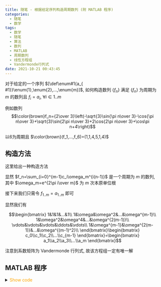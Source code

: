 ```yaml
---
title: 随笔 - 根据给定序列构造周期数列 (附 MATLAB 程序)
categories:
  - 随笔
  - 数学
tags:
  - 数学
  - 随笔
  - 算法
  - 数列
  - MATLAB
  - 周期数列
  - 线性方程组
  - Vandermonde行列式
date: 2021-10-21 00:43:45
---
```


对于给定的一个序列 $[\def\enum#1{a_{ #1}}\enum{1},\enum{2},...,\enum{m}]$, 如何构造数列 $\{f_n\}$ 满足 $\{f_n\}$ 为周期为 $m$ 的数列且 $f_i=a_i,~\forall i\in 1..m$

例如数列
$$\color{brown}f_n={2\over 3}\left(-\sqrt{3}\sin{\pi n\over 3}-\cos{\pi n\over 3}+\sqrt{3}\sin{2\pi n\over 3}+2\cos{2\pi n\over 3}+\cos\pi n+4\right)$$

以6为周期且 $\color{brown}(f_1,...,f_6)=(1,1,4,5,1,4)$

<!-- more -->

## 构造方法

这里给出一种构造方法

显然 $f_n=\sum_{i=0}^{m-1}c_i\omega_m^{i(n-1)}$ 是一个周期为 $m$ 的数列, 其中 $\omega_m=e^{2\pi i\over m}$ 为 $m$ 次本原单位根

接下来我们只需令 $f_{1..m}=a_{1..m}$ 即可

显然我们有

$$\begin{bmatrix}
  1&1&1&...&1\\
  1&\omega&\omega^2&...&\omega^{m-1}\\
  1&\omega^2&\omega^4&...&\omega^{2(m-1)}\\
  \vdots&\vdots&\vdots&\ddots&\vdots\\
  1&\omega^{m-1}&\omega^{2(m-1)}&...&\omega^{(m-1)^2}\\
\end{bmatrix}\begin{bmatrix}
  c_0\\c_1\\c_2\\...\\c_{m-1}
\end{bmatrix}=\begin{bmatrix}
  a_1\\a_2\\a_3\\...\\a_m
\end{bmatrix}$$

注意到系数矩阵为 Vandermonde 行列式, 故该方程组一定有唯一解

## MATLAB 程序

<details>
<summary><font color='orange'>Show code</font></summary>

```matlab cycle_sequence_generator.m
function outputFunc = cycle_sequence_generator(sequence)
    %CYCLE_SEQUENCE_GENERATOR
    %    generate a symfun $f(n)$ with given vector
    % $s$, which subject to $f(n)=f(n-l), \forall n>l$ and
    % $f(n)=s(n), \forall 1\leq n\leq l$, assume $|s|=l$
    %
    % Syntax: outputFunc = cycle_sequence_generator(sequence)
    %     sequence: given vector $s$
    %     outputFunc: $f(n)$

    % @Author: Tifa
    % @LastEditTime: 2021-10-21 00:43:45

    if (~isvector(sequence))
        error("sequence should be a vector");
    end

    if (isrow(sequence))
        sequence = sequence';
    end

    N = length(sequence);

    syms w a(n)

    w = sym(cos(2 * pi / N) + 1i * sin(2 * pi / N));
    W = simplify(cumprod(ones(1, N) * w) ./ w);
    a(n) = simplify((W.^(n - 1)) * (fliplr(vander(W))^(-1) * sequence));

    outputFunc = a;
end
```

</details>
